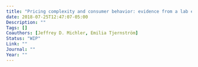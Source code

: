 ```yaml
---
title: "Pricing complexity and consumer behavior: evidence from a lab experiment"
date: 2018-07-25T12:47:07-05:00
Description: ""
Tags: []
Coauthors: [Jeffrey D. Michler, Emilia Tjernström]
Status: "WIP"
Link: ""
Journal: ""
Year: ""
---
```

